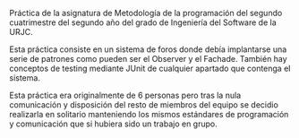 Práctica de la asignatura de Metodología de la programación del segundo cuatrimestre del segundo año del grado de Ingeniería del Software de la URJC.

Esta práctica consiste en un sistema de foros donde debía implantarse una serie de patrones como pueden ser el Observer y el Fachade. También hay conceptos de testing mediante JUnit de cualquier apartado que contenga el sistema.

Esta práctica era originalmente de 6 personas pero tras la nula comunicación y disposición del resto de miembros del equipo se decidio realizarla en solitario manteniendo los mismos estándares de programación y comunicación que si hubiera sido un trabajo en grupo.
